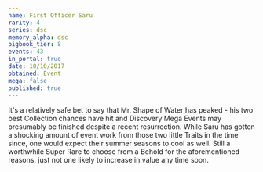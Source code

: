 ```yaml
---
name: First Officer Saru
rarity: 4
series: dsc
memory_alpha: dsc
bigbook_tier: 8
events: 43
in_portal: true
date: 10/10/2017
obtained: Event
mega: false
published: true
---
```


It's a relatively safe bet to say that Mr. Shape of Water has peaked - his two best Collection chances have hit and Discovery Mega Events may presumably be finished despite a recent resurrection. While Saru has gotten a shocking amount of event work from those two little Traits in the time since, one would expect their summer seasons to cool as well. Still a worthwhile Super Rare to choose from a Behold for the aforementioned reasons, just not one likely to increase in value any time soon.
